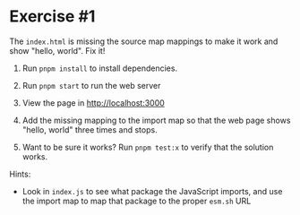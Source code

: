 # Exercise #1

The `index.html` is missing the source map mappings to make it work and show "hello, world". Fix it!

1. Run `pnpm install` to install dependencies.

1. Run `pnpm start` to run the web server

1. View the page in <http://localhost:3000>

1. Add the missing mapping to the import map so that the web page shows "hello, world" three times and stops.

1. Want to be sure it works? Run `pnpm test:x` to verify that the solution works.

Hints:

- Look in `index.js` to see what package the JavaScript imports, and use the import map to map that
  package to the proper `esm.sh` URL
